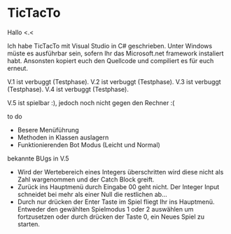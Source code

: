 # TicTacTo

Hallo <.<

Ich habe TicTacTo mit Visual Studio in C# geschrieben.
Unter Windows müste es ausführbar sein, sofern Ihr das Microsoft.net framework instaliert habt.
Ansonsten kopiert euch den Quellcode und compiliert es für euch erneut.

V.1 ist verbuggt (Testphase).
V.2 ist verbuggt (Testphase).
V.3 ist verbuggt (Testphase).
V.4 ist verbuggt (Testphase).

V.5 ist spielbar :), jedoch noch nicht gegen den Rechner :( 



to do
  - Besere Menüführung
  - Methoden in Klassen auslagern
  - Funktionierenden Bot Modus (Leicht und Normal)
  
bekannte BUgs in V.5  
  - Wird der Wertebereich eines Integers überschritten wird diese nicht als Zahl wargenommen und der Catch Block greift.
  - Zurück ins Hauptmenü durch Eingabe 00 geht nicht. Der Integer Input schneidet bei mehr als einer Null die restlichen ab...
  - Durch nur drücken der Enter Taste im Spiel fliegt Ihr ins Hauptmenü. Entweder den gewählten Spielmodus 1 oder 2 auswählen
    um fortzusetzen oder durch drücken der Taste 0, ein Neues Spiel zu starten.
  








